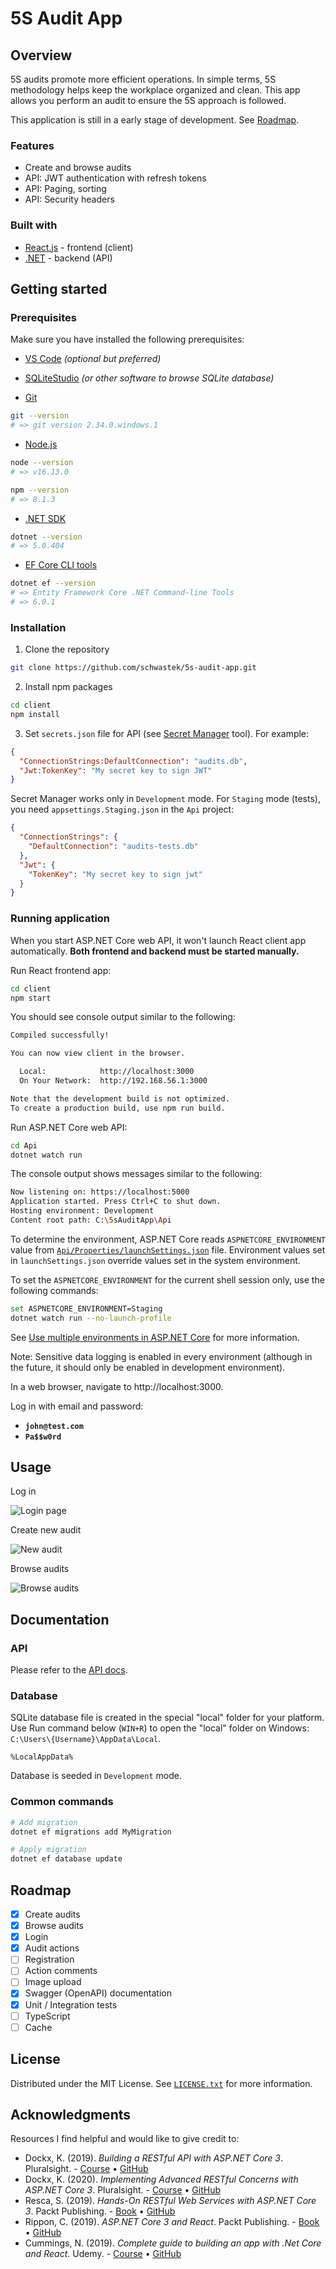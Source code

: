 # 5S Audit App

## Overview

5S audits promote more efficient operations. In simple terms, 5S methodology helps keep the workplace organized and clean. 
This app allows you perform an audit to ensure the 5S approach is followed.

This application is still in a early stage of development. See [Roadmap](#roadmpap).

### Features

* Create and browse audits
* API: JWT authentication with refresh tokens
* API: Paging, sorting
* API: Security headers

### Built with

* [React.js](https://reactjs.org/) - frontend (client)
* [.NET](https://dotnet.microsoft.com/en-us/download) - backend (API)

## Getting started

### Prerequisites

Make sure you have installed the following prerequisites:

* [VS Code](https://code.visualstudio.com/) _(optional but preferred)_

* [SQLiteStudio](https://sqlitestudio.pl/) _(or other software to browse SQLite database)_

* [Git](https://git-scm.com/downloads)

```sh
git --version
# => git version 2.34.0.windows.1
```

* [Node.js](https://nodejs.org/en/download/)

```sh
node --version
# => v16.13.0

npm --version
# => 8.1.3
```

* [.NET SDK](https://dotnet.microsoft.com/en-us/download/dotnet)

```sh
dotnet --version
# => 5.0.404
```

* [EF Core CLI tools](https://docs.microsoft.com/en-us/ef/core/cli/dotnet)

```sh
dotnet ef --version
# => Entity Framework Core .NET Command-line Tools
# => 6.0.1
```

### Installation

1. Clone the repository
```sh
git clone https://github.com/schwastek/5s-audit-app.git
```
2. Install npm packages
```sh
cd client
npm install
```
3. Set `secrets.json` file for API (see [Secret Manager](https://learn.microsoft.com/en-us/aspnet/core/security/app-secrets) tool). For example:
```json
{
  "ConnectionStrings:DefaultConnection": "audits.db",
  "Jwt:TokenKey": "My secret key to sign JWT"
}
```
Secret Manager works only in `Development` mode. For `Staging` mode (tests), you need `appsettings.Staging.json` in the `Api` project:
```json
{
  "ConnectionStrings": {
    "DefaultConnection": "audits-tests.db"
  },
  "Jwt": {
    "TokenKey": "My secret key to sign jwt"
  }
}
```

### Running application

When you start ASP.NET Core web API, it won't launch React client app automatically. **Both frontend and backend must be started manually.**

Run React frontend app:

```sh
cd client
npm start
```

You should see console output similar to the following:

```sh
Compiled successfully!

You can now view client in the browser.

  Local:            http://localhost:3000        
  On Your Network:  http://192.168.56.1:3000     

Note that the development build is not optimized.
To create a production build, use npm run build.
```

Run ASP.NET Core web API:

```sh
cd Api
dotnet watch run
```

The console output shows messages similar to the following:

```sh
Now listening on: https://localhost:5000
Application started. Press Ctrl+C to shut down.
Hosting environment: Development
Content root path: C:\5sAuditApp\Api
```

To determine the environment, ASP.NET Core reads `ASPNETCORE_ENVIRONMENT` value from [`Api/Properties/launchSettings.json`](./Api/Properties/launchSettings.json) file.
Environment values set in `launchSettings.json` override values set in the system environment.

To set the `ASPNETCORE_ENVIRONMENT` for the current shell session only, use the following commands:

```sh
set ASPNETCORE_ENVIRONMENT=Staging
dotnet watch run --no-launch-profile
```

See [Use multiple environments in ASP.NET Core](https://docs.microsoft.com/en-us/aspnet/core/fundamentals/environments?view=aspnetcore-5.0) for more information.

Note: Sensitive data logging is enabled in every environment (although in the future, it should only be enabled in development environment).

In a web browser, navigate to http://localhost:3000.

Log in with email and password:

* **`john@test.com`**
* **`Pa$$w0rd`**

## Usage

Log in

![Login page](./docs/img/login-page.png)

Create new audit

![New audit](./docs/img/new-audit-page.png)

Browse audits

![Browse audits](./docs/img/browse-audits-page.png)

## Documentation

### API

Please refer to the [API docs](./docs/API.md).

### Database

SQLite database file is created in the special "local" folder for your platform.  
Use Run command below (`WIN+R`) to open the "local" folder on Windows: `C:\Users\{Username}\AppData\Local`.

```
%LocalAppData%
```

Database is seeded in `Development` mode.

### Common commands

```sh
# Add migration
dotnet ef migrations add MyMigration

# Apply migration
dotnet ef database update
```

## Roadmap

- [x] Create audits
- [x] Browse audits
- [x] Login
- [x] Audit actions
- [ ] Registration
- [ ] Action comments
- [ ] Image upload
- [x] Swagger (OpenAPI) documentation
- [x] Unit / Integration tests
- [ ] TypeScript
- [ ] Cache

## License

Distributed under the MIT License. See [`LICENSE.txt`](./LICENSE.txt) for more information.

## Acknowledgments

Resources I find helpful and would like to give credit to:

* Dockx, K. (2019). _Building a RESTful API with ASP.NET Core 3_. Pluralsight. - [Course](https://www.pluralsight.com/courses/asp-dot-net-core-3-restful-api-building) • [GitHub](https://github.com/KevinDockx/BuildingRESTfulAPIAspNetCore3)
* Dockx, K. (2020). _Implementing Advanced RESTful Concerns with ASP.NET Core 3_. Pluralsight. - [Course](https://www.pluralsight.com/courses/asp-dot-net-core-3-advanced-restful-concerns) • [GitHub](https://github.com/KevinDockx/ImplementingAdvancedRESTfulConcernsAspNetCore3)
* Resca, S. (2019). _Hands-On RESTful Web Services with ASP.NET Core 3_. Packt Publishing. - [Book](https://www.packtpub.com/product/hands-on-restful-web-services-with-asp-net-core-3/9781789537611) • [GitHub](https://github.com/PacktPublishing/Hands-On-RESTful-Web-Services-with-ASP.NET-Core-3)
* Rippon, C. (2019). _ASP.NET Core 3 and React_. Packt Publishing. - [Book](https://www.packtpub.com/product/asp-net-core-3-and-react/9781789950229) • [GitHub](https://github.com/PacktPublishing/ASP.NET-Core-3-and-React)
* Cummings, N. (2019). _Complete guide to building an app with .Net Core and React_. Udemy. - [Course](https://www.udemy.com/course/complete-guide-to-building-an-app-with-net-core-and-react/) • [GitHub](https://github.com/TryCatchLearn/Reactivities)
